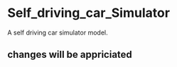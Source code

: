 # Self_driving_car_Simulator
A self driving car simulator model.

<h2> changes will be appriciated </h2>
